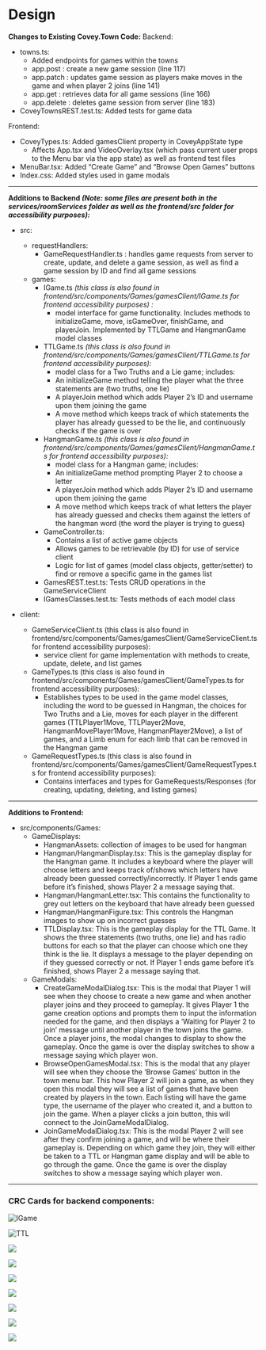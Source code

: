 # Design

**Changes to Existing Covey.Town Code:**
Backend:

- towns.ts:
  - Added endpoints for games within the towns
  - app.post : create a new game session (line 117)
  - app.patch : updates game session as players make moves in the game and when player 2 joins (line 141)
  - app.get : retrieves data for all game sessions (line 166)
  - app.delete : deletes game session from server (line 183)
- CoveyTownsREST.test.ts: Added tests for game data

Frontend:

- CoveyTypes.ts: Added gamesClient property in CoveyAppState type
  - Affects App.tsx and VideoOverlay.tsx (which pass current user props to the Menu bar via the app state) as well as frontend test files
- MenuBar.tsx: Added “Create Game” and “Browse Open Games” buttons
- Index.css: Added styles used in game modals

---

**Additions to Backend _(Note: some files are present both in the services/roomServices folder as well as the frontend/src folder for accessibility purposes):_**

- src:

  - requestHandlers:
    - GameRequestHandler.ts : handles game requests from server to create, update, and delete a game session, as well as find a game session by ID and find all game sessions
  - games:
    - IGame.ts _(this class is also found in frontend/src/components/Games/gamesClient/IGame.ts for frontend accessibility purposes) :_
      - model interface for game functionality. Includes methods to initializeGame, move, isGameOver, finishGame, and playerJoin. Implemented by TTLGame and HangmanGame model classes
    - TTLGame.ts _(this class is also found in frontend/src/components/Games/gamesClient/TTLGame.ts for frontend accessibility purposes):_
      - model class for a Two Truths and a Lie game; includes:
      - An initializeGame method telling the player what the three statements are (two truths, one lie)
      - A playerJoin method which adds Player 2’s ID and username upon them joining the game
      - A move method which keeps track of which statements the player has already guessed to be the lie, and continuously checks if the game is over
    - HangmanGame.ts _(this class is also found in frontend/src/components/Games/gamesClient/HangmanGame.ts for frontend accessibility purposes):_
      - model class for a Hangman game; includes:
      - An initializeGame method prompting Player 2 to choose a letter
      - A playerJoin method which adds Player 2’s ID and username upon them joining the game
      - A move method which keeps track of what letters the player has already guessed and checks them against the letters of the hangman word (the word the player is trying to guess)
    - GameController.ts:
      - Contains a list of active game objects
      - Allows games to be retrievable (by ID) for use of service client
      - Logic for list of games (model class objects, getter/setter) to find or remove a specific game in the games list
    - GamesREST.test.ts: Tests CRUD operations in the GameServiceClient
    - IGamesClasses.test.ts: Tests methods of each model class

- client:
  - GameServiceClient.ts (this class is also found in frontend/src/components/Games/gamesClient/GameServiceClient.ts for frontend accessibility purposes):
    - service client for game implementation with methods to create, update, delete, and list games
  - GameTypes.ts (this class is also found in frontend/src/components/Games/gamesClient/GameTypes.ts for frontend accessibility purposes):
    - Establishes types to be used in the game model classes, including the word to be guessed in Hangman, the choices for Two Truths and a Lie, moves for each player in the different games (TTLPlayer1Move, TTLPlayer2Move, HangmanMovePlayer1Move, HangmanPlayer2Move), a list of games, and a Limb enum for each limb that can be removed in the Hangman game
  - GameRequestTypes.ts (this class is also found in frontend/src/components/Games/gamesClient/GameRequestTypes.ts for frontend accessibility purposes):
    - Contains interfaces and types for GameRequests/Responses (for creating, updating, deleting, and listing games)

---

**Additions to Frontend:**

- src/components/Games:
  - GameDisplays:
    - HangmanAssets: collection of images to be used for hangman
    - Hangman/HangmanDisplay.tsx: This is the gameplay display for the Hangman game. It includes a keyboard where the player will choose letters and keeps track of/shows which letters have already been guessed correctly/incorrectly. If Player 1 ends game before it’s finished, shows Player 2 a message saying that.
    - Hangman/HangmanLetter.tsx: This contains the functionality to grey out letters on the keyboard that have already been guessed
    - Hangman/HangmanFigure.tsx: This controls the Hangman images to show up on incorrect guesses
    - TTLDisplay.tsx: This is the gameplay display for the TTL Game. It shows the three statements (two truths, one lie) and has radio buttons for each so that the player can choose which one they think is the lie. It displays a message to the player depending on if they guessed correctly or not. If Player 1 ends game before it’s finished, shows Player 2 a message saying that.
  - GameModals:
    - CreateGameModalDialog.tsx: This is the modal that Player 1 will see when they choose to create a new game and when another player joins and they proceed to gameplay. It gives Player 1 the game creation options and prompts them to input the information needed for the game, and then displays a ‘Waiting for Player 2 to join’ message until another player in the town joins the game. Once a player joins, the modal changes to display to show the gameplay. Once the game is over the display switches to show a message saying which player won.
    - BrowseOpenGamesModal.tsx: This is the modal that any player will see when they choose the ‘Browse Games’ button in the town menu bar. This how Player 2 will join a game, as when they open this modal they will see a list of games that have been created by players in the town. Each listing will have the game type, the username of the player who created it, and a button to join the game. When a player clicks a join button, this will connect to the JoinGameModalDialog.
    - JoinGameModalDialog.tsx: This is the modal Player 2 will see after they confirm joining a game, and will be where their gameplay is. Depending on which game they join, they will either be taken to a TTL or Hangman game display and will be able to go through the game. Once the game is over the display switches to show a message saying which player won.

---

### CRC Cards for backend components:

![IGame](./docs/IGame%20CRC.png)

![TTL](./docs/TTLGame%20CRC.png)

![](./docs/HangmanGame%20CRC.png)

![](./docs/GameServiceClient%20CRC.png)

![](./docs/GameController%20CRC.png)

![](./docs/BrowseOpenGamesModal%20CRC.png)

![](./docs/CreateGameModalDialog%20CRC.png)

![](./docs/JoinGameModalDialog.png)

![](./docs/5500%20Final%20Project%20Diagram.png)
